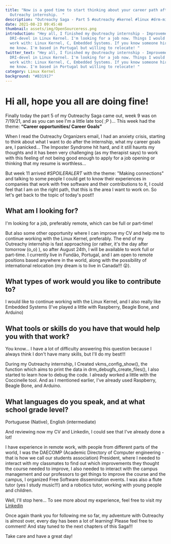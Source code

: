```yaml
---
title: "Now is a good time to start thinking about your career path after the
  Outreachy internship.  "
description: "Outreachy Saga - Part 5 #outreachy #kernel #linux #drm-misc #vkms  "
date: 2021-08-23 09:45:48
thumbnail: assets/img/OpenSourceress.png
introduction: "Hey all, I finished my @outreachy internship - Improvements to
  DRI-devel in Linux Kernel. I'm looking for a job now. Things I would like to
  work with: Linux Kernel, C, Embedded Systems. If you know someone hiring let
  me know. I'm based in Portugal but willing to relocate! "
twitter_text: "Hey all, I finished my @outreachy internship - Improvements to
  DRI-devel in Linux Kernel. I'm looking for a job now. Things I would like to
  work with: Linux Kernel, C, Embedded Systems. If you know someone hiring let
  me know. I'm based in Portugal but willing to relocate! "
category: Linux Kernel
background: "#B31917"
---
```

# Hi all, hope you all are doing fine!

Finally today the part 5 of my Outreachy Saga came out, week 9 was on 7/19/21, and as you can see I'm a little late too( ;P )... This week had the theme: **“Career opportunities/ Career Goals”**  

When I read the Outreachy Organizers email, I had an anxiety crisis, starting to think about what I want to do after the internship, what my career goals are, I panicked... The Imposter Syndrome hit hard, and it still haunts my thoughts and it has been very challenging (as my therapist says) to work with this feeling of not being good enough to apply for a job opening or thinking that my resume is worthless...  

But week 11 arrived *\#SPOILERALERT* with the theme: "Making connections" and talking to some people I could get to know their experiences in companies that work with free software and their contributions to it, I could feel that I am on the right path, that this is the area I want to work on. So let's get back to the topic of today's post!!  

## What am I looking for? 

I'm looking for a job, preferably remote, which can be full or part-time!  

But also some other opportunity where I can improve my CV and help me to continue working with the Linux Kernel, preferably. The end of my Outreachy internship is fast approaching (or rather, it's the day after tomorrow (o_o) ), so after August 24th, I will be available to work full or part-time. I currently live in Fundão, Portugal, and I am open to remote positions based anywhere in the world, along with the possibility of international relocation (my dream is to live in Canada!!! 😜).  

## What types of work would you like to contribute to? 

I would like to continue working with the Linux Kernel, and I also really like Embedded Systems (I've played a little with Raspberry, Beagle Bone, and Arduino)  

## What tools or skills do you have that would help you with that work? 

You know... I have a lot of difficulty answering this question because I always think I don't have many skills, but I'll do my best!!!  

During my Outreachy internship, I Created vkms_config_show(), the function which aims to print the data in drm_debugfs_create_files(), I also started to learn how to debug the code. I already worked a little with the Coccinelle tool. And as I mentioned earlier, I've already used Raspberry, Beagle Bone, and Arduino.  

## What languages do you speak, and at what school grade level? 

Portuguese (Native), English (intermediate)  

And reviewing now my CV and Linkedin, I could see that I've already done a lot!  

I have experience in remote work, with people from different parts of the world, I was the DAECOMP (Academic Directory of Computer engineering - that is how we call our students association) President, where I needed to interact with my classmates to find out which improvements they thought the course needed to improve, I also needed to interact with the campus management and our professors to get things to improve the course and the campus, I organized Free Software dissemination events. I was also a flute tutor (yes I study music!!!) and a robotics tutor, working with young people and children. 

Well, I'll stop here... To see more about my experience, feel free to visit my [Linkedin](https://www.linkedin.com/in/beatrizmartinsdecarvalho/)

Once again thank you for following me so far, my adventure with Outreachy is almost over, every day has been a lot of learning! Please feel free to comment! And stay tuned to the next chapters of this Saga!!!  

Take care and have a great day!